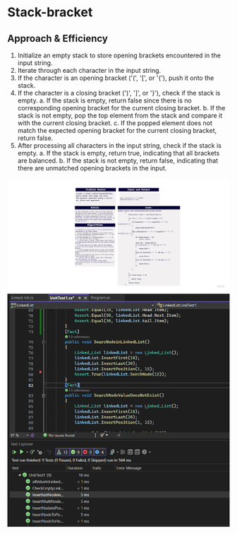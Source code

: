 # Stack-bracket

## Approach & Efficiency
1. Initialize an empty stack to store opening brackets encountered in the input string.
2. Iterate through each character in the input string.
3. If the character is an opening bracket ('(', '[', or '{'), push it onto the stack.
4. If the character is a closing bracket (')', ']', or '}'), check if the stack is empty.
   a. If the stack is empty, return false since there is no corresponding opening bracket for the current closing bracket.
   b. If the stack is not empty, pop the top element from the stack and compare it with the current closing bracket.
   c. If the popped element does not match the expected opening bracket for the current closing bracket, return false.
5. After processing all characters in the input string, check if the stack is empty.
   a. If the stack is empty, return true, indicating that all brackets are balanced.
   b. If the stack is not empty, return false, indicating that there are unmatched opening brackets in the input.

![white](https://github.com/abdarahman-shaheen/data-structures-and-algorithms/blob/master/data-structures-and-algorithms/Code-challenge-13/Stack-bracket.jpg)
![test](https://github.com/abdarahman-shaheen/data-structures-and-algorithms/blob/master/data-structures-and-algorithms/Code-challenge-6/Linked-list-insertion.png)
